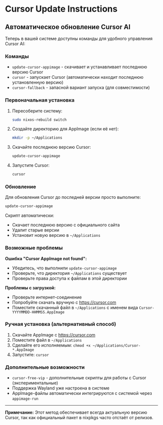 # Cursor Update Instructions

## Автоматическое обновление Cursor AI

Теперь в вашей системе доступны команды для удобного управления Cursor AI:

### Команды

- `update-cursor-appimage` - скачивает и устанавливает последнюю версию Cursor
- `cursor` - запускает Cursor (автоматически находит последнюю установленную версию)
- `cursor-fallback` - запасной вариант запуска (для совместимости)

### Первоначальная установка

1. Пересоберите систему:
   ```bash
   sudo nixos-rebuild switch
   ```

2. Создайте директорию для AppImage (если её нет):
   ```bash
   mkdir -p ~/Applications
   ```

3. Скачайте последнюю версию Cursor:
   ```bash
   update-cursor-appimage
   ```

4. Запустите Cursor:
   ```bash
   cursor
   ```

### Обновление

Для обновления Cursor до последней версии просто выполните:
```bash
update-cursor-appimage
```

Скрипт автоматически:
- Скачает последнюю версию с официального сайта
- Удалит старые версии
- Установит новую версию в `~/Applications`

### Возможные проблемы

**Ошибка "Cursor AppImage not found":**
- Убедитесь, что выполнили `update-cursor-appimage`
- Проверьте, что директория `~/Applications` существует
- Проверьте права доступа к файлам в этой директории

**Проблемы с загрузкой:**
- Проверьте интернет-соединение
- Попробуйте скачать вручную с https://cursor.com
- Поместите скачанный файл в `~/Applications` с именем вида `Cursor-YYYYMMDD-HHMMSS.AppImage`

### Ручная установка (альтернативный способ)

1. Скачайте AppImage с https://cursor.com
2. Поместите файл в `~/Applications`
3. Сделайте его исполняемым: `chmod +x ~/Applications/Cursor-*.AppImage`
4. Запустите: `cursor`

### Дополнительные возможности

- `cursor-free-vip` - дополнительные скрипты для работы с Cursor (экспериментальные)
- Поддержка Wayland уже настроена в системе
- AppImage-файлы автоматически интегрируются с системой через `appimage-run`

---

**Примечание:** Этот метод обеспечивает всегда актуальную версию Cursor, так как официальный пакет в nixpkgs часто отстаёт от релизов.